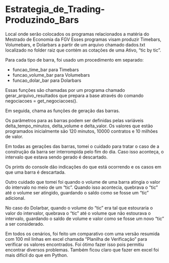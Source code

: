 # Estrategia_de_Trading-Produzindo_Bars
Local onde serão colocados os programas relacionados a matéria do Mestrado de Economia da FGV
Esses programas visam produzir Timebars, Volumebars, e Dolarbars a partir de um arquivo chamado dados.txt localizado no folder raiz que contém as cotações de uma Ativo, “tic by tic”.

Para cada tipo de barra, foi usado um procedimento em separado:
- funcao_time_bar para Timebars
- funcao_volume_bar para Volumebars
- funcao_dolar_bar para Dolarbars

Essas funções são chamadas por um programa chamado gerar_arquivo_resultados que prepara a base através do comando negociacoes = get_negociacoes().

Em seguida, chama as funções de geração das barras.

Os parâmetros para as barras podem ser definidas pelas variáveis delta_tempo_minutos, delta_volume  e delta_valor. Os valores que estão programados inicialmente são 120 minutos, 10000 contratos e 10 milhões de valor.

Em todas as gerações das barras, tomei o cuidado para tratar o caso de a construção da barra ser interrompida pelo fim do dia. Caso isso aconteça, o intervalo que estava sendo gerado é descartado.

Os prints do console dão indicações do que está ocorrendo e os casos em que uma barra é descartada.

Outro cuidado que tomei foi quando o volume de uma barra atingia o valor do intervalo no meio de um “tic”. Quando isso acontecia, quebrava o “tic” até o volume ser atingido, guardando o saldo como se fosse um “tic” adicional.

No caso do Dolarbar, quando o volume do “tic” era tal que estouraria o valor do intervalor, quebrava o “tic” até o volume que não estourava o intervalo, guardando o saldo de volume e valor como se fosse um novo “tic” a ser considerado.

Em todos os cenários, foi feito um comparativo com uma versão resumida com 100 mil linhas em excel chamada “Planilha de Verificação” para verificar os valores encontrados. Foi ótimo fazer isso pois permitiu encontrar diversos problemas. Também ficou claro que fazer em excel foi mais difícil do que em Python.
